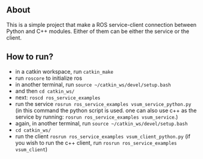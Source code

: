 ## About
This is a simple project that make a ROS service-client connection between Python and C++ modules. Either of them can be either the service or the client.


## How to run?
- in a catkin workspace, run `catkin_make`
- run `roscore` to initialize ros
- in another terminal, run `source ~/catkin_ws/devel/setup.bash`
- and then `cd catkin_ws/`
- next: `roscd ros_service_examples`
- run the service `rosrun ros_service_examples vsum_service_python.py` (in this command the python script is used. one can also use c++ as the service by running: `rosrun ros_service_examples vsum_service`.)
- again, in another terminal, run `source ~/catkin_ws/devel/setup.bash`
- `cd catkin_ws/`
- run the client `rosrun ros_service_examples vsum_client_python.py` (if you wish to run the c++ client, run `rosrun ros_service_examples vsum_client`)
